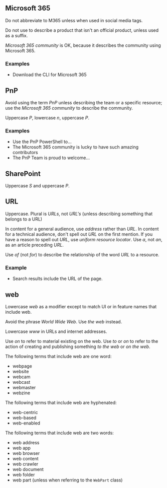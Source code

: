 ## Microsoft 365

Do not abbreviate to M365 unless when used in social media tags.

Do not use to describe a product that isn't an official product, unless used as a suffix.

_Microsoft 365 community_ is OK, because it describes the community using Microsoft 365.

### Examples

* Download the CLI for Microsoft 365

## PnP

Avoid using the term _PnP_ unless describing the team or a specific resource; use the _Microsoft 365 community_ to describe the community.

Uppercase _P_, lowercase _n_, uppercase _P_.

### Examples

* Use the PnP PowerShell to...
* The Microsoft 365 community is lucky to have such amazing contributors
* The PnP Team is proud to welcome...



## SharePoint

Uppercase _S_ and uppercase _P_.

## URL

Uppercase. Plural is _URLs_, not _URL's_ (unless describing something that belongs to a URL)

In content for a general audience, use _address_ rather than _URL_. In content for a technical audience, don't spell out _URL_ on the first mention. If you have a reason to spell out _URL_, use _uniform resource locator_. Use _a_, not _an_, as an article preceding _URL_.

Use _of_ (not _for_) to describe the relationship of the word _URL_ to a resource.

### Example

* Search results include the URL of the page.

## web

Lowercase _web_ as a modifier except to match UI or in feature names that include web.

Avoid the phrase _World Wide Web_. Use _the web_ instead.

Lowercase _www_ in URLs and internet addresses.

Use _on_ to refer to material existing on the web. Use _to_ or _on_ to refer to the action of creating and publishing something _to the web_ or _on the web_.

The following terms that include web are one word:

* webpage
* website
* webcam
* webcast
* webmaster
* webzine

The following terms that include web are hyphenated:

* web-centric
* web-based
* web-enabled

The following terms that include web are two words:

* web address
* web app
* web browser
* web content
* web crawler
* web document
* web folder
* web part (unless when referring to the `WebPart` class)


